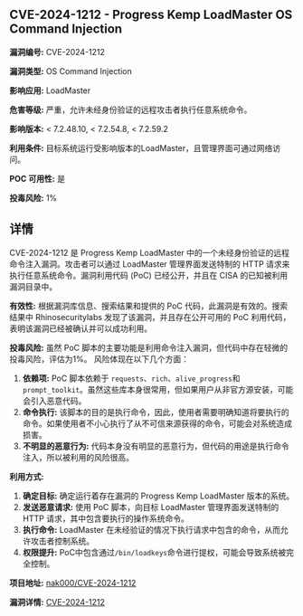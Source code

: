 ## CVE-2024-1212 - Progress Kemp LoadMaster OS Command Injection

**漏洞编号:** CVE-2024-1212

**漏洞类型:** OS Command Injection

**影响应用:** LoadMaster

**危害等级:** 严重，允许未经身份验证的远程攻击者执行任意系统命令。

**影响版本:** < 7.2.48.10, < 7.2.54.8, < 7.2.59.2

**利用条件:** 目标系统运行受影响版本的LoadMaster，且管理界面可通过网络访问。

**POC 可用性:** 是

**投毒风险:** 1%

## 详情

CVE-2024-1212 是 Progress Kemp LoadMaster 中的一个未经身份验证的远程命令注入漏洞。攻击者可以通过 LoadMaster 管理界面发送特制的 HTTP 请求来执行任意系统命令。漏洞利用代码 (PoC) 已经公开，并且在 CISA 的已知被利用漏洞目录中。 

**有效性:**
根据漏洞库信息、搜索结果和提供的 PoC 代码，此漏洞是有效的。搜索结果中 Rhinosecuritylabs 发现了该漏洞，并且存在公开可用的 PoC 利用代码，表明该漏洞已经被确认并可以成功利用。

**投毒风险:**
虽然 PoC 脚本的主要功能是利用命令注入漏洞，但代码中存在轻微的投毒风险，评估为1%。 风险体现在以下几个方面：
1.  **依赖项:**  PoC 脚本依赖于 `requests`、`rich`、`alive_progress`和 `prompt_toolkit`。虽然这些库本身很常用，但如果用户从非官方源安装，可能会引入恶意代码。 
2.  **命令执行:**  该脚本的目的是执行命令，因此，使用者需要明确知道将要执行的命令。如果使用者不小心执行了从不可信来源获得的命令，可能会对系统造成损害。
3. **不明显的恶意行为:** 代码本身没有明显的恶意行为，但代码的用途是执行命令注入，所以被利用的风险很高。

**利用方式:**
1.  **确定目标:** 确定运行着存在漏洞的 Progress Kemp LoadMaster 版本的系统。
2.  **发送恶意请求:** 使用 PoC 脚本，向目标 LoadMaster 管理界面发送特制的 HTTP 请求，其中包含要执行的操作系统命令。
3.  **执行命令:**  LoadMaster 在未经验证的情况下执行请求中包含的命令，从而允许攻击者控制系统。
4.  **权限提升:** PoC中包含通过`/bin/loadkeys`命令进行提权，可能会导致系统被完全控制。


**项目地址:** [nak000/CVE-2024-1212](https://github.com/nak000/CVE-2024-1212)

**漏洞详情:** [CVE-2024-1212](https://nvd.nist.gov/vuln/detail/CVE-2024-1212)
